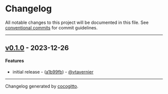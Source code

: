 # Changelog
All notable changes to this project will be documented in this file. See [conventional commits](https://www.conventionalcommits.org/) for commit guidelines.

- - -
## [v0.1.0](https://github.com/vtavernier/ghsec/compare/a5ebcac1e753e61f29505b1b33e63c7e14a74eb3..v0.1.0) - 2023-12-26
#### Features
- initial release - ([a1b99fb](https://github.com/vtavernier/ghsec/commit/a1b99fb254f376545f80a045c8826f7efcb0de5b)) - [@vtavernier](https://github.com/vtavernier)

- - -

Changelog generated by [cocogitto](https://github.com/cocogitto/cocogitto).